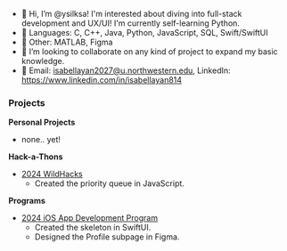 - 🐇 Hi, I’m @ysilksa! I'm interested about diving into full-stack development and UX/UI! I'm currently self-learning Python. 
- 🎀 Languages: C, C++, Java, Python, JavaScript, SQL, Swift/SwiftUI
- 🫧 Other: MATLAB, Figma
- 💞️ I’m looking to collaborate on any kind of project to expand my basic knowledge.
- 💌 Email: isabellayan2027@u.northwestern.edu, LinkedIn: https://www.linkedin.com/in/isabellayan814

### Projects
__Personal Projects__
- none.. yet!

__Hack-a-Thons__
- [2024 WildHacks](https://github.com/ysilksa/scheduler)
  - Created the priority queue in JavaScript. 

__Programs__
- [2024 iOS App Development Program](https://github.com/ysilksa/girlcode)
  - Created the skeleton in SwiftUI.
  - Designed the Profile subpage in Figma. 

<!---
ysilksa/ysilksa is a ✨ special ✨ repository because its `README.md` (this file) appears on your GitHub profile.
You can click the Preview link to take a look at your changes.
--->
